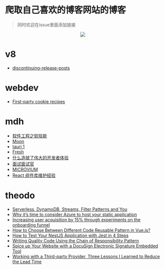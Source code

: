 # 爬取自己喜欢的博客网站的博客

> 同时欢迎在issue里面添加链接
<div align=center>
  <img src="https://bing.com/th?id=OHR.ValensoleLavender_ZH-CN8778885260_800x480.jpg" />
  </div>

  # v8
- [discontinuing-release-posts](/blog/discontinuing-release-posts)
# webdev
- [First-party cookie recipes](https://web.dev/first-party-cookie-recipes/)
# mdh
- [软件工程之软技能](https://addyosmani.com/blog/software-engineering-soft-parts/)
- [Moon](https://moonrepo.dev/)
- [tauri 1](https://tauri.app/v1/guides/)
- [Fresh](https://fresh.deno.dev/)
- [什么造就了伟大的开发者体验](https://leerob.io/blog/developer-experience-examples)
- [面试面试官](https://github.com/readme/guides/technical-interviews)
- [MICROVIUM](https://coder-mike.com/blog/2022/06/11/microvium-is-very-small/)
- [React 组件库维护经验](https://www.gabe.pizza/notes-on-component-libraries/)
# theodo
- [Serverless, DynamoDB, Streams, Filter Patterns and You](https://blog.theodo.com/2022/04/dynamodb-streams-serverless-filter-patterns-and-you/)
- [Why it’s time to consider Azure to host your static application](https://blog.theodo.com/2020/06/consider-azure-static-app/)
- [Increasing user acquisition by 15% through experiments on the onboarding funnel](https://blog.theodo.com/2022/06/improving-user-onboarding-funnel/)
- [How to Choose Between Different Code Reusable Pattern in Vue.js?](https://blog.theodo.com/2021/06/choose-your-vue-code-reuse-pattern/)
- [How to Test Your NestJS Application with Jest in 4 Steps](https://blog.theodo.com/2019/06/test-nestjs-with-jest-typescript/)
- [Writing Quality Code Using the Chain of Responsibility Pattern](https://blog.theodo.com/2022/04/chain-of-responsibility-design-pattern/)
- [Spice up Your Website with a DocuSign Electronic Signature Embedded Tool](https://blog.theodo.com/2021/04/embed-docusign-electronic-signature/)
- [Working with a Third-party Provider, Three Lessons I Learned to Reduce the Lead Time](https://blog.theodo.com/2022/04/reduce-leadtime-provider/)

